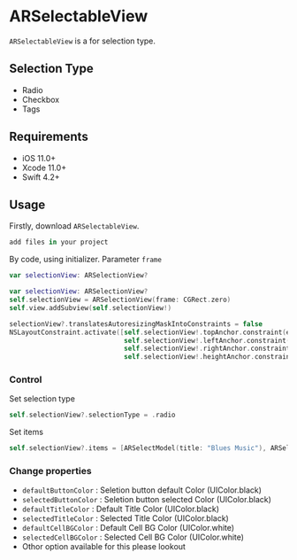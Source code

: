 # ARSelectableView

`ARSelectableView` is a for selection type.


## Selection Type
- Radio
- Checkbox
- Tags

## Requirements

- iOS 11.0+
- Xcode 11.0+
- Swift 4.2+

## Usage

Firstly, download `ARSelectableView`.

```swift
add files in your project
```
By code, using initializer. Parameter `frame`

```swift
var selectionView: ARSelectionView?
```

```swift
var selectionView: ARSelectionView?
self.selectionView = ARSelectionView(frame: CGRect.zero)
self.view.addSubview(self.selectionView!)

selectionView?.translatesAutoresizingMaskIntoConstraints = false
NSLayoutConstraint.activate([self.selectionView!.topAnchor.constraint(equalTo: view.safeAreaLayoutGuide.topAnchor),
                             self.selectionView!.leftAnchor.constraint(equalTo: view.leftAnchor),
                             self.selectionView!.rightAnchor.constraint(equalTo: view.rightAnchor),
                             self.selectionView!.heightAnchor.constraint(equalToConstant: UIScreen.main.bounds.size.height/2)])
```
### Control

Set selection type
```swift
self.selectionView?.selectionType = .radio 
```

Set items 


```swift
self.selectionView?.items = [ARSelectModel(title: "Blues Music"), ARSelectModel(title: "Jazz Music")]
```

### Change properties

- `defaultButtonColor` : Seletion button default Color (UIColor.black)
- `selectedButtonColor`  : Seletion button selected Color (UIColor.black)
- `defaultTitleColor` :  Default Title Color (UIColor.black)
- `selectedTitleColor` : Selected Title Color (UIColor.black)
- `defaultCellBGColor` : Default Cell BG Color (UIColor.white) 
- `selectedCellBGColor` : Selected Cell BG Color (UIColor.white)
- Othor option available for this please lookout  
